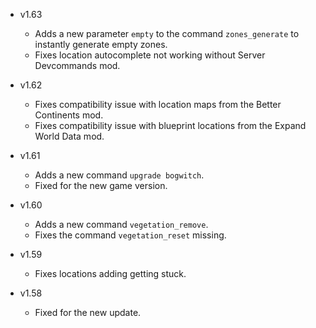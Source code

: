 - v1.63
  - Adds a new parameter `empty` to the command `zones_generate` to instantly generate empty zones.
  - Fixes location autocomplete not working without Server Devcommands mod.

- v1.62
  - Fixes compatibility issue with location maps from the Better Continents mod.
  - Fixes compatibility issue with blueprint locations from the Expand World Data mod.

- v1.61
  - Adds a new command `upgrade bogwitch`.
  - Fixed for the new game version.

- v1.60
  - Adds a new command `vegetation_remove`.
  - Fixes the command `vegetation_reset` missing.

- v1.59
  - Fixes locations adding getting stuck.

- v1.58
  - Fixed for the new update.
